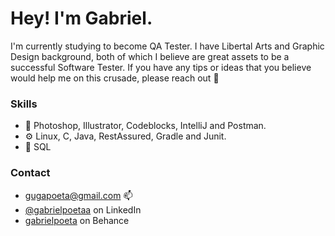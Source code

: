 

# Hey! I'm Gabriel. 
I'm currently studying to become QA Tester. I have Libertal Arts and Graphic Design background, both of which I believe are great assets to be a successful Software Tester.
If you have any tips or ideas that you believe would help me on this crusade, please reach out 🖖




### Skills

- 🧰 Photoshop, Illustrator, Codeblocks, IntelliJ and Postman.
- ⚙️ Linux, C, Java, RestAssured, Gradle and Junit. 
- 💽 SQL

### Contact 
- gugapoeta@gmail.com 📫
- [@gabrielpoetaa](https://www.linkedin.com/in/gabrielpoeta/ "LinkedIn Homepage") on LinkedIn
- [gabrielpoeta](https://www.behance.net/gabrielpoeta/appreciated "Behance Homepage") on Behance

<!---
gabrielpoetaa/gabrielpoetaa is a ✨ special ✨ repository because its `README.md` (this file) appears on your GitHub profile.
You can click the Preview link to take a look at your changes.
--->
